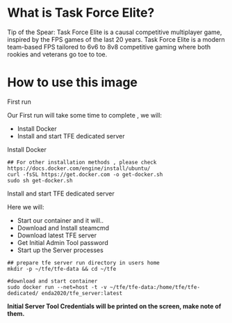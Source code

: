 # What is Task Force Elite?

Tip of the Spear: Task Force Elite is a causal competitive multiplayer game, inspired by the FPS games of the last 20 years. 
Task Force Elite is a modern team-based FPS tailored to 6v6 to 8v8 competitive gaming where both rookies and veterans go toe to toe.


# How to use this image

First run

Our First run will take some time to complete , we will:

 - Install Docker
 - Install and start TFE dedicated server
 
Install Docker
```
## For other installation methods , please check https://docs.docker.com/engine/install/ubuntu/
curl -fsSL https://get.docker.com -o get-docker.sh
sudo sh get-docker.sh
```   
  

Install and start TFE dedicated server

Here we will:

 - Start our container and it will..
 - Download and Install steamcmd
 - Download latest TFE server
 - Get Initial Admin Tool password
 - Start up the Server processes

```
## prepare tfe server run directory in users home
mkdir -p ~/tfe/tfe-data && cd ~/tfe

#download and start container 
sudo docker run --net=host -t -v ~/tfe/tfe-data:/home/tfe/tfe-dedicated/ enda2020/tfe_server:latest
```
**Initial Server Tool Credentials will be printed on the screen, make note of them.**


